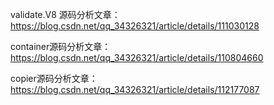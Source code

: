validate.V8 源码分析文章：https://blog.csdn.net/qq_34326321/article/details/111030128

container源码分析文章：https://blog.csdn.net/qq_34326321/article/details/110804660

copier源码分析文章：https://blog.csdn.net/qq_34326321/article/details/112177087
